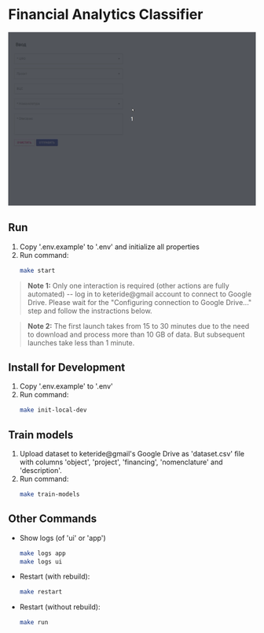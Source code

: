 # Financial Analytics Classifier

![Usage example](src/resources/readme/usage_example.gif?raw=true)

## Run
1. Copy '.env.example' to '.env' and initialize all properties
2. Run command:
    ```bash
    make start
    ```
> **Note 1:** Only one interaction is required (other actions are fully automated) -- 
log in to keteride@gmail account to connect to Google Drive. Please wait for the 
"Configuring connection to Google Drive..." step and follow the instractions below.

> **Note 2:** The first launch takes from 15 to 30 minutes due to the need to download
and process more than 10 GB of data. But subsequent launches take less than 1 minute.

## Install for Development
1. Copy '.env.example' to '.env'
2. Run command:
    ```bash
    make init-local-dev
    ```

## Train models
1. Upload dataset to keteride@gmail's Google Drive as 'dataset.csv' file with columns 
'object', 'project', 'financing', 'nomenclature' and 'description'.
2. Run command:
    ```bash
    make train-models
    ```

## Other Commands
* Show logs (of 'ui' or 'app')
    ```bash
    make logs app
    make logs ui
    ```
* Restart (with rebuild):
    ```bash
    make restart
    ```
* Restart (without rebuild):
    ```bash
    make run
    ```
